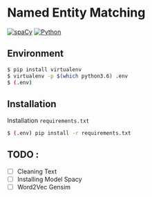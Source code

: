 # Named Entity Matching
[![spaCy](https://img.shields.io/badge/built%20with-spaCy-09a3d5.svg)](https://spacy.io)
[![Python](https://img.shields.io/badge/python-3.6-09a3d5.svg?style=flat)](#)

## Environment
```sh
$ pip install virtualenv
$ virtualenv -p $(which python3.6) .env
$ (.env) 
```
## Installation
Installation `requirements.txt`
```sh
$ (.env) pip install -r requirements.txt
``` 

## TODO :

- [ ] Cleaning Text
- [ ] Installing Model Spacy
- [ ] Word2Vec Gensim